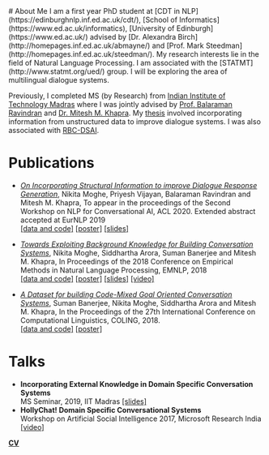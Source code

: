 <head>
<title> Nikita Moghe </title>

</head>
# About Me
I am a first year PhD student at [CDT in NLP](https://edinburghnlp.inf.ed.ac.uk/cdt/), [School of Informatics](https://www.ed.ac.uk/informatics), [University of Edinburgh](https://www.ed.ac.uk/) advised by [Dr. Alexandra Birch](http://homepages.inf.ed.ac.uk/abmayne/) and [Prof. Mark Steedman](http://homepages.inf.ed.ac.uk/steedman/). My research interests lie in the field of Natural Language Processing. I am associated with the [STATMT](http://www.statmt.org/ued/) group. I will be exploring the area of multilingual dialogue systems.

Previously, I completed MS (by Research) from [Indian Institute of Technology Madras](https://www.iitm.ac.in/) 
where I was jointly advised by [Prof. Balaraman Ravindran](http://www.cse.iitm.ac.in/~ravi/) and [Dr. Mitesh M. Khapra](http://www.cse.iitm.ac.in/~miteshk/). My [thesis](nikitamoghe.github.io/assets/Thesis_Nikita_Moghe_CS16S016__Revision_2.pdf) involved incorporating information from unstructured data to improve dialogue systems. I was also associated with [RBC-DSAI](https://rbc-dsai.iitm.ac.in/). 


# Publications
* [*On Incorporating Structural Information to improve Dialogue Response Generation*](https://www.aclweb.org/anthology/2020.nlp4convai-1.2/), Nikita Moghe, Priyesh Vijayan, Balaraman Ravindran and Mitesh M. Khapra, To appear in the proceedings of the Second Workshop on NLP for Conversational AI, ACL 2020. Extended abstract accepted at EurNLP 2019 <br/>
[[data and code]](https://github.com/nikitacs16/horovod_gcn_pointer_generator) [[poster]](nikitamoghe.github.io/assets/GCN_Dialogue_EurNLP_Poster.pdf) [[slides]](https://docs.google.com/presentation/d/17e6CxD226L2RBSPZnLPMiQmuxXqrjH-4rvgWoR-JIqc/edit?usp=sharing)

* [*Towards Exploiting Background Knowledge for Building Conversation Systems*](https://www.aclweb.org/anthology/D18-1255/), Nikita Moghe, Siddhartha Arora, Suman Banerjee and Mitesh M. Khapra, In Proceedings of the 2018 Conference on Empirical Methods in Natural Language Processing, EMNLP, 2018<br/>
[[data and code]](https://github.com/nikitacs16/Holl-E) [[poster]](nikitamoghe.github.io/assets/holl_e_emnlp_2018.pdf) [[slides]](https://docs.google.com/presentation/d/15C8sV26mHTHHauZ-Lx6w2ApFXutCiDjEpU3ZSGUFpGo/edit#slide=id.p) [[video]](https://vimeo.com/305939688)


* [*A Dataset for building Code-Mixed Goal Oriented Conversation Systems*](https://www.aclweb.org/anthology/C18-1319/), Suman Banerjee, Nikita Moghe, Siddhartha Arora and Mitesh M. Khapra, In the Proceedings of the 27th International Conference on Computational Linguistics, COLING, 2018. <br/> [[data and code]](https://github.com/sumanbanerjee1/Code-Mixed-Dialog) [[poster]](nikitamoghe.github.io/assets/code_mixed_coling_2018.pdf)

# Talks
* **Incorporating External Knowledge in Domain Specific Conversation Systems**  <br/>
MS Seminar, 2019, IIT Madras [[slides]](https://docs.google.com/presentation/d/1Wnlz56VN1hXGwfs_X-ge4hJIuM4FoC75lK5MHw0oGMI/edit?usp=sharing)
* **HollyChat! Domain Specific Conversational Systems** <br/>
 Workshop on Artificial Social Intelligence 2017, Microsoft Research India [[video]](https://www.microsoft.com/en-us/research/video/hollychat-domain-specific-conversational-agents)


[**CV**](nikitamoghe.github.io/assets/Nikita_Moghe_Resume_Sept_19.pdf)
